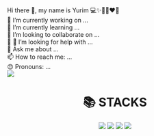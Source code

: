 Hi there 👋, my name is Yurim 💻✨✋🏻❤️💜<br>
🔭 I’m currently working on ...<br>
🌱 I’m currently learning ...<br>
👯 I’m looking to collaborate on ...<br>
🤔 🤔 I’m looking for help with ...<br>
💬 Ask me about ...<br>
📫 How to reach me: ...<br>
😍 Pronouns: ...<br>
<img src="https://capsule-render.vercel.app/api?type=waving&color=auto&height=200&section=header&text=내용입력&fontSize=90" />
<div align=center><h1>📚 STACKS</h1></div>
<div align=center> 
  <img src="https://img.shields.io/badge/html5-e23f26?style=for-the-badge&logo=html5&logoColor=white">
  <img src="https://img.shields.io/badge/css3-1572b6?style=for-the-badge&logo=css3&logoColor=white">
  <img src="https://img.shields.io/badge/javascript-F7DF1E?style=for-the-badge&logo=javascript&logoColor=black">
  <img src="https://img.shields.io/badge/figma-f24e1e?style=for-the-badge&logo=figma&logoColor=white">
  
